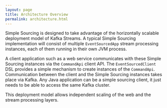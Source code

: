 ```yaml
---
layout: page
title: Architecture Overview
permalink: architecture.html
---
```


Simple Sourcing is designed to take advantage of the horizontally scalable deployment model of Kafka Streams. A typical Simple Sourcing implementation will consist of multiple `EventSourcedApp` stream processing instances, each of them running in their own JVM process.

A client application such as a web service communicates with these Simple Sourcing instances via the `CommandApi` client API. The `EventSourcedClient` DSL provides a simple mechanism to create instances of the `CommandApi`. Communication between the client and the Simple Sourcing instances takes place via Kafka. Any Java application can be a simple sourcing client, it just needs to be able to access the same Kafka cluster.

This deployment model allows independent scaling of the web and the stream processing layers.